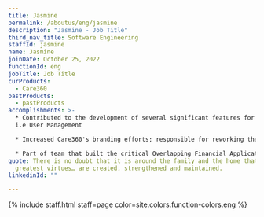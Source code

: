 ```yaml
---
title: Jasmine
permalink: /aboutus/eng/jasmine
description: "Jasmine - Job Title"
third_nav_title: Software Engineering
staffId: jasmine
name: Jasmine
joinDate: October 25, 2022
functionId: eng
jobTitle: Job Title
curProducts:
  - Care360
pastProducts:
  - pastProducts
accomplishments: >-
  * Contributed to the development of several significant features for Care360
  i.e User Management

  * Increased Care360's branding efforts; responsible for reworking the frontend for all key user flows

  * Part of team that built the critical Overlapping Financial Applications feature 
quote: There is no doubt that it is around the family and the home that all the
  greatest virtues… are created, strengthened and maintained.
linkedinId: ""

---
```


{% include staff.html staff=page color=site.colors.function-colors.eng %}
